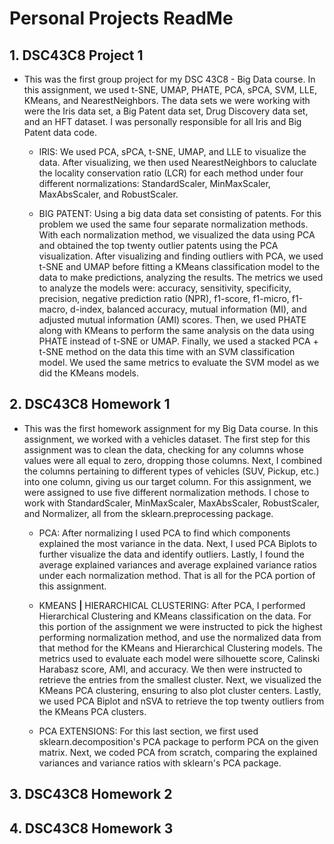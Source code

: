 # Personal Projects ReadMe

## 1. DSC43C8 Project 1

- This was the first group project for my DSC 43C8 - Big Data course. In this assignment, we used t-SNE, UMAP, PHATE, PCA, sPCA, SVM, LLE,
  KMeans, and NearestNeighbors. The data sets we were working with were the Iris data set, a Big Patent data set, Drug Discovery data set,
  and an HFT dataset. I was personally responsible for all Iris and Big Patent data code.

  - IRIS: We used PCA, sPCA, t-SNE, UMAP, and LLE to visualize the data. After visualizing, we then used NearestNeighbors to caluclate the
    locality conservation ratio (LCR) for each method under four different normalizations: StandardScaler, MinMaxScaler, MaxAbsScaler,
    and RobustScaler.

  - BIG PATENT: Using a big data data set consisting of patents. For this problem we used the same four separate normalization methods.
    With each normalization method, we visualized the data using PCA and obtained the top twenty outlier patents using the PCA visualization.
    After visualizing and finding outliers with PCA, we used t-SNE and UMAP before fitting a KMeans classification model to the data to make
    predictions, analyzing the results. The metrics we used to analyze the models were: accuracy, sensitivity, specificity, precision,
    negative prediction ratio (NPR), f1-score, f1-micro, f1-macro, d-index, balanced accuracy, mutual information (MI), and adjusted mutual
    information (AMI) scores. Then, we used PHATE along with KMeans to perform the same analysis on the data using PHATE instead of t-SNE or
    UMAP. Finally, we used a stacked PCA + t-SNE method on the data this time with an SVM classification model. We used the same metrics to
    evaluate the SVM model as we did the KMeans models.

## 2. DSC43C8 Homework 1

- This was the first homework assignment for my Big Data course. In this assignment, we worked with a vehicles dataset. The first step for this
  assignment was to clean the data, checking for any columns whose values were all equal to zero, dropping those columns. Next, I combined
  the columns pertaining to different types of vehicles (SUV, Pickup, etc.) into one column, giving us our target column. For this assignment,
  we were assigned to use five different normalization methods. I chose to work with StandardScaler, MinMaxScaler, MaxAbsScaler, RobustScaler,
  and Normalizer, all from the sklearn.preprocessing package.
  
  - PCA: After normalizing I used PCA to find which components explained the most variance in the data. Next, I used PCA Biplots to further
    visualize the data and identify outliers. Lastly, I found the average explained variances and average explained variance ratios under
    each normalization method. That is all for the PCA portion of this assignment.
    
  - KMEANS **|** HIERARCHICAL CLUSTERING: After PCA, I performed Hierarchical Clustering and KMeans classification on the data. For this portion
    of the assignment we were instructed to pick the highest performing normalization method, and use the normalized data from that method for
    the KMeans and Hierarchical Clustering models. The metrics used to evaluate each model were silhouette score, Calinski Harabasz score,
    AMI, and accuracy. We then were instructed to retrieve the entries from the smallest cluster. Next, we visualized the KMeans PCA clustering,
    ensuring to also plot cluster centers. Lastly, we used PCA Biplot and nSVA to retrieve the top twenty outliers from the KMeans PCA clusters.

  - PCA EXTENSIONS: For this last section, we first used sklearn.decomposition's PCA package to perform PCA on the given matrix. Next, we coded
    PCA from scratch, comparing the explained variances and variance ratios with sklearn's PCA package.

## 3. DSC43C8 Homework 2



## 4. DSC43C8 Homework 3
